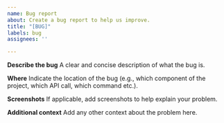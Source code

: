 ```yaml
---
name: Bug report
about: Create a bug report to help us improve.
title: "[BUG]"
labels: bug
assignees: ''

---
```


**Describe the bug**
A clear and concise description of what the bug is.

**Where**
Indicate the location of the bug (e.g., which component of the project, which API call, which command etc.).

**Screenshots**
If applicable, add screenshots to help explain your problem.

**Additional context**
Add any other context about the problem here.